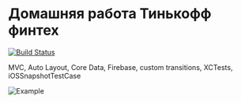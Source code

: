 # Домашняя работа Тинькофф финтех
[![Build Status](https://travis-ci.com/Rabbit13245/tinkoff-homework.svg?branch=Lesson14)](https://travis-ci.com/Rabbit13245/tinkoff-homework)

MVC, Auto Layout, Core Data, Firebase, custom transitions, XCTests, iOSSnapshotTestCase

![Example](https://user-images.githubusercontent.com/43097979/153285350-a89e3a82-4359-41c8-82ad-7683de374dc6.gif)
